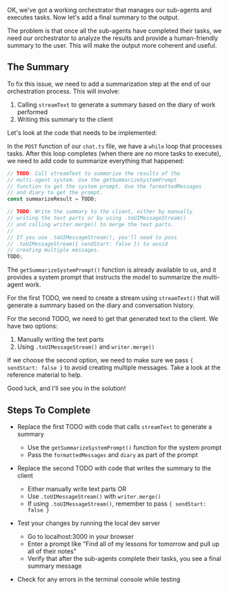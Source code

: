 OK, we've got a working orchestrator that manages our sub-agents and executes tasks. Now let's add a final summary to the output.

The problem is that once all the sub-agents have completed their tasks, we need our orchestrator to analyze the results and provide a human-friendly summary to the user. This will make the output more coherent and useful.

## The Summary

To fix this issue, we need to add a summarization step at the end of our orchestration process. This will involve:

1. Calling `streamText` to generate a summary based on the diary of work performed
2. Writing this summary to the client

Let's look at the code that needs to be implemented:

In the `POST` function of our `chat.ts` file, we have a `while` loop that processes tasks. After this loop completes (when there are no more tasks to execute), we need to add code to summarize everything that happened:

```ts
// TODO: Call streamText to summarize the results of the
// multi-agent system. Use the getSummarizeSystemPrompt
// function to get the system prompt. Use the formattedMessages
// and diary to get the prompt.
const summarizeResult = TODO;

// TODO: Write the summary to the client, either by manually
// writing the text parts or by using .toUIMessageStream()
// and calling writer.merge() to merge the text parts.
//
// If you use .toUIMessageStream(), you'll need to pass
// .toUIMessageStream({ sendStart: false }) to avoid
// creating multiple messages.
TODO;
```

The `getSummarizeSystemPrompt()` function is already available to us, and it provides a system prompt that instructs the model to summarize the multi-agent work.

For the first TODO, we need to create a stream using `streamText()` that will generate a summary based on the diary and conversation history.

For the second TODO, we need to get that generated text to the client. We have two options:

1. Manually writing the text parts
2. Using `.toUIMessageStream()` and `writer.merge()`

If we choose the second option, we need to make sure we pass `{ sendStart: false }` to avoid creating multiple messages. Take a look at the reference material to help.

Good luck, and I'll see you in the solution!

## Steps To Complete

- Replace the first TODO with code that calls `streamText` to generate a summary
  - Use the `getSummarizeSystemPrompt()` function for the system prompt
  - Pass the `formattedMessages` and `diary` as part of the prompt

- Replace the second TODO with code that writes the summary to the client
  - Either manually write text parts OR
  - Use `.toUIMessageStream()` with `writer.merge()`
  - If using `.toUIMessageStream()`, remember to pass `{ sendStart: false }`

- Test your changes by running the local dev server
  - Go to localhost:3000 in your browser
  - Enter a prompt like "Find all of my lessons for tomorrow and pull up all of their notes"
  - Verify that after the sub-agents complete their tasks, you see a final summary message

- Check for any errors in the terminal console while testing
